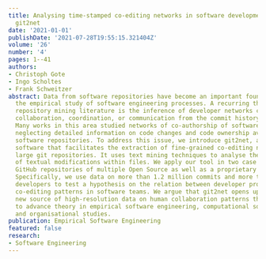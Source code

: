 ```yaml
---
title: Analysing time-stamped co-editing networks in software development teams using
  git2net
date: '2021-01-01'
publishDate: '2021-07-28T19:55:15.321404Z'
volume: '26'
number: '4'
pages: 1--41
authors:
- Christoph Gote
- Ingo Scholtes
- Frank Schweitzer
abstract: Data from software repositories have become an important foundation for
  the empirical study of software engineering processes. A recurring theme in the
  repository mining literature is the inference of developer networks capturing e.g.
  collaboration, coordination, or communication from the commit history of projects.
  Many works in this area studied networks of co-authorship of software artefacts,
  neglecting detailed information on code changes and code ownership available in
  software repositories. To address this issue, we introduce git2net, a scalable python
  software that facilitates the extraction of fine-grained co-editing networks in
  large git repositories. It uses text mining techniques to analyse the detailed history
  of textual modifications within files. We apply our tool in two case studies using
  GitHub repositories of multiple Open Source as well as a proprietary software project.
  Specifically, we use data on more than 1.2 million commits and more than 25,000
  developers to test a hypothesis on the relation between developer productivity and
  co-editing patterns in software teams. We argue that git2net opens up an important
  new source of high-resolution data on human collaboration patterns that can be used
  to advance theory in empirical software engineering, computational social science,
  and organisational studies.
publication: Empirical Software Engineering
featured: false
research:
- Software Engineering
---
```

